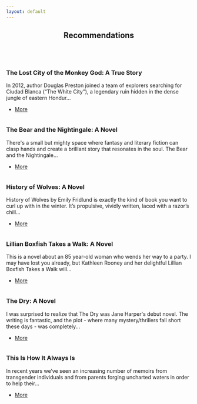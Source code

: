 ```yaml
---
layout: default
---
```


<!-- Section -->
<section>
	<header class="major">
		<h2>Recommendations</h2>
	</header>
	<div class="posts">
		<article>
			<a href="#" class="image"><img src="assets/images/img01.jpg" alt="" /></a>
			<h3>The Lost City of the Monkey God: A True Story</h3>
			<p>In 2012, author Douglas Preston joined a team of explorers searching for Ciudad Blanca (“The White City”), a legendary ruin hidden in the dense jungle of eastern Hondur...</p>
			<ul class="actions">
				<li><a href="#" class="button">More</a></li>
			</ul>
		</article>
		<article>
			<a href="#" class="image"><img src="assets/images/img03.jpg" alt="" /></a>
			<h3>The Bear and the Nightingale: A Novel</h3>
			<p>There's a small but mighty space where fantasy and literary fiction can clasp hands and create a brilliant story that resonates in the soul. The Bear and the Nightingale...</p>
			<ul class="actions">
				<li><a href="#" class="button">More</a></li>
			</ul>
		</article>
		<article>
			<a href="#" class="image"><img src="assets/images/img02.jpg" alt="" /></a>
			<h3>History of Wolves: A Novel</h3>
			<p>History of Wolves by Emily Fridlund is exactly the kind of book you want to curl up with in the winter. It’s propulsive, vividly written, laced with a razor’s chill...</p>
			<ul class="actions">
				<li><a href="#" class="button">More</a></li>
			</ul>
		</article>
		<article>
			<a href="#" class="image"><img src="assets/images/img04.jpg" alt="" /></a>
			<h3>Lillian Boxfish Takes a Walk: A Novel</h3>
			<p>This is a novel about an 85 year-old woman who wends her way to a party. I may have lost you already, but Kathleen Rooney and her delightful Lillian Boxfish Takes a Walk will... </p>
			<ul class="actions">
				<li><a href="#" class="button">More</a></li>
			</ul>
		</article>
		<article>
			<a href="#" class="image"><img src="assets/images/img05.jpg" alt="" /></a>
			<h3>The Dry: A Novel</h3>
			<p>I was surprised to realize that The Dry was Jane Harper's debut novel. The writing is fantastic, and the plot - where many mystery/thrillers fall short these days - was completely...</p>
			<ul class="actions">
				<li><a href="#" class="button">More</a></li>
			</ul>
		</article>
		<article>
			<a href="#" class="image"><img src="assets/images/img06.jpg" alt="" /></a>
			<h3>This Is How It Always Is</h3>
			<p>In recent years we’ve seen an increasing number of memoirs from transgender individuals and from parents forging uncharted waters in order to help their...</p>
			<ul class="actions">
				<li><a href="#" class="button">More</a></li>
			</ul>
		</article>
	</div>
</section>
